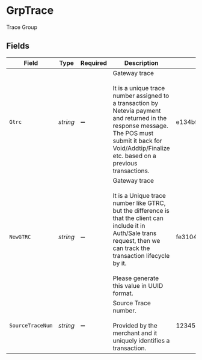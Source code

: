 # GrpTrace

Trace Group



## Fields

| Field                                                                                                                                                                                                                                        | Type                                                                                                                                                                                                                                         | Required                                                                                                                                                                                                                                     | Description                                                                                                                                                                                                                                  | Example                                                                                                                                                                                                                                      |
| -------------------------------------------------------------------------------------------------------------------------------------------------------------------------------------------------------------------------------------------- | -------------------------------------------------------------------------------------------------------------------------------------------------------------------------------------------------------------------------------------------- | -------------------------------------------------------------------------------------------------------------------------------------------------------------------------------------------------------------------------------------------- | -------------------------------------------------------------------------------------------------------------------------------------------------------------------------------------------------------------------------------------------- | -------------------------------------------------------------------------------------------------------------------------------------------------------------------------------------------------------------------------------------------- |
| `Gtrc`                                                                                                                                                                                                                                       | *string*                                                                                                                                                                                                                                     | :heavy_minus_sign:                                                                                                                                                                                                                           | Gateway trace<br><br/>It is a unique trace number assigned to a transaction by Netevia payment and returned in the response message. The POS must submit it back for Void/Addtip/Finalize etc. based on a previous transactions.<br/>        | e134bff9203f44e8974a11b2aef7665d                                                                                                                                                                                                             |
| `NewGTRC`                                                                                                                                                                                                                                    | *string*                                                                                                                                                                                                                                     | :heavy_minus_sign:                                                                                                                                                                                                                           | Gateway trace<br><br/>It is a Unique trace number like GTRC, but the difference is that the client can include it in Auth/Sale trans request, then we can track the transaction lifecycle by it.<br><br/>Please generate this value in UUID format.<br/> | fe31047eca6b47f2a07ead29be5a7672                                                                                                                                                                                                             |
| `SourceTraceNum`                                                                                                                                                                                                                             | *string*                                                                                                                                                                                                                                     | :heavy_minus_sign:                                                                                                                                                                                                                           | Source Trace number.<br><br/>Provided by the merchant and it uniquely identifies a transaction.<br/>                                                                                                                                         | 123456                                                                                                                                                                                                                                       |